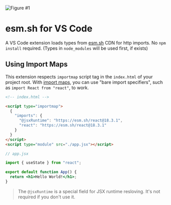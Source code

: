 ![Figure #1](https://esm.sh/embed/assets/sceenshot-deno-types.png)

# esm.sh for VS Code

A VS Code extension loads types from [esm.sh](https://esm.sh) CDN for http imports. No `npm install` required. (Types in `node_modules` will be used first, if exists)

## Using Import Maps

This extension respects `importmap` script tag in the `index.html` of your project root. With [import maps](https://github.com/WICG/import-maps), you can use "bare import specifiers", such as `import React from "react"`, to work.

```html
<!-- index.html -->

<script type="importmap">
  {
    "imports": {
      "@jsxRuntime": "https://esm.sh/react@18.3.1",
      "react": "https://esm.sh/react@18.3.1"
    }
  }
</script>
<script type="module" src="./app.jsx"></script>
```

```jsx
// app.jsx

import { useState } from "react";

export default function App() {
  return <h1>Hello World!</h1>;
}
```

> The `@jsxRuntime` is a special field for JSX runtime resloving. It's not required if you don't use it.
